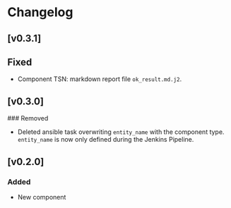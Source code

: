 # Changelog

## [v0.3.1]

## Fixed
- Component TSN: markdown report file `ok_result.md.j2`.

## [v0.3.0]

### Removed
- Deleted ansible task overwriting `entity_name` with the component type. `entity_name` is now only defined during the Jenkins Pipeline.

## [v0.2.0]

### Added
- New component